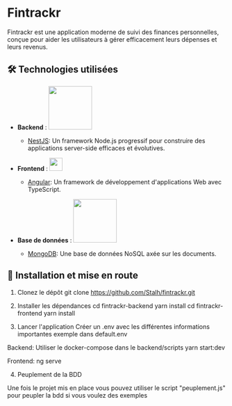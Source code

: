 # Fintrackr

Fintrackr est une application moderne de suivi des finances personnelles, conçue pour aider les utilisateurs à gérer efficacement leurs dépenses et leurs revenus.

## 🛠 Technologies utilisées

- **Backend** : 
  [<img src="https://nestjs.com/img/logo_text.svg" width="100"/>](https://nestjs.com/)
  - [NestJS](https://nestjs.com/): Un framework Node.js progressif pour construire des applications server-side efficaces et évolutives.

- **Frontend** :
  [<img src="https://angular.io/assets/images/logos/angular/angular.svg" width="30"/>](https://angular.io/)
  - [Angular](https://angular.io/): Un framework de développement d'applications Web avec TypeScript.

- **Base de données** :
  [<img src="https://webassets.mongodb.com/_com_assets/cms/MongoDB_Logo_FullColorBlack_RGB-4td3yuxzjs.png" width="100"/>](https://www.mongodb.com/)
  - [MongoDB](https://www.mongodb.com/): Une base de données NoSQL axée sur les documents.

## 🚀 Installation et mise en route

1. Clonez le dépôt 
   git clone https://github.com/Stalh/fintrackr.git

2. Installer les dépendances 
   cd fintrackr-backend
   yarn install
   cd fintrackr-frontend
   yarn install

3. Lancer l'application
Créer un .env avec les différentes informations importantes exemple dans default.env

Backend:
   Utiliser le docker-compose dans le backend/scripts
   yarn start:dev

Frontend:
   ng serve

4. Peuplement de la BDD

Une fois le projet mis en place vous pouvez utiliser le script "peuplement.js" pour peupler la bdd si vous voulez des exemples